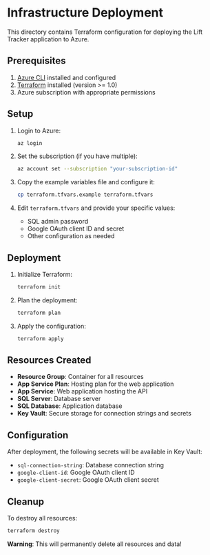 # Infrastructure Deployment

This directory contains Terraform configuration for deploying the Lift Tracker application to Azure.

## Prerequisites

1. [Azure CLI](https://docs.microsoft.com/en-us/cli/azure/install-azure-cli) installed and configured
2. [Terraform](https://www.terraform.io/downloads.html) installed (version >= 1.0)
3. Azure subscription with appropriate permissions

## Setup

1. Login to Azure:
   ```bash
   az login
   ```

2. Set the subscription (if you have multiple):
   ```bash
   az account set --subscription "your-subscription-id"
   ```

3. Copy the example variables file and configure it:
   ```bash
   cp terraform.tfvars.example terraform.tfvars
   ```

4. Edit `terraform.tfvars` and provide your specific values:
   - SQL admin password
   - Google OAuth client ID and secret
   - Other configuration as needed

## Deployment

1. Initialize Terraform:
   ```bash
   terraform init
   ```

2. Plan the deployment:
   ```bash
   terraform plan
   ```

3. Apply the configuration:
   ```bash
   terraform apply
   ```

## Resources Created

- **Resource Group**: Container for all resources
- **App Service Plan**: Hosting plan for the web application
- **App Service**: Web application hosting the API
- **SQL Server**: Database server
- **SQL Database**: Application database
- **Key Vault**: Secure storage for connection strings and secrets

## Configuration

After deployment, the following secrets will be available in Key Vault:
- `sql-connection-string`: Database connection string
- `google-client-id`: Google OAuth client ID
- `google-client-secret`: Google OAuth client secret

## Cleanup

To destroy all resources:
```bash
terraform destroy
```

**Warning**: This will permanently delete all resources and data!
